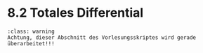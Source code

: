 # 8.2 Totales Differential

```{admonition} Warnung
:class: warning
Achtung, dieser Abschnitt des Vorlesungsskriptes wird gerade überarbeitet!!!
```